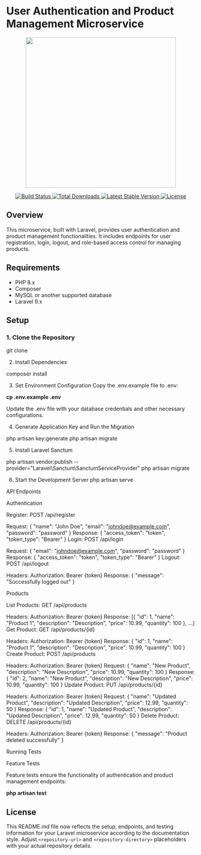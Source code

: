 # User Authentication and Product Management Microservice

<p align="center">
  <a href="https://laravel.com" target="_blank">
    <img src="https://raw.githubusercontent.com/laravel/art/master/logo-lockup/5%20SVG/2%20CMYK/1%20Full%20Color/laravel-logolockup-cmyk-red.svg" width="400">
  </a>
</p>

<p align="center">
  <a href="https://travis-ci.org/laravel/framework">
    <img src="https://travis-ci.org/laravel/framework.svg" alt="Build Status">
  </a>
  <a href="https://packagist.org/packages/laravel/framework">
    <img src="https://img.shields.io/packagist/dt/laravel/framework" alt="Total Downloads">
  </a>
  <a href="https://packagist.org/packages/laravel/framework">
    <img src="https://img.shields.io/packagist/v/laravel/framework" alt="Latest Stable Version">
  </a>
  <a href="https://packagist.org/packages/laravel/framework">
    <img src="https://img.shields.io/packagist/l/laravel/framework" alt="License">
  </a>
</p>

## Overview

This microservice, built with Laravel, provides user authentication and product management functionalities. It includes endpoints for user registration, login, logout, and role-based access control for managing products.

## Requirements

- PHP 8.x
- Composer
- MySQL or another supported database
- Laravel 9.x

## Setup

### 1. Clone the Repository


git clone 


2. Install Dependencies

composer install

3. Set Environment Configuration
Copy the .env.example file to .env:

<b> cp .env.example .env</b>


Update the .env file with your database credentials and other necessary configurations.


4. Generate Application Key and Run the Migration

php artisan key:generate
php artisan migrate

5. Install Laravel Sanctum

php artisan vendor:publish --provider="Laravel\Sanctum\SanctumServiceProvider"
php artisan migrate

6. Start the Development Server
php artisan serve


API Endpoints

Authentication

Register: POST /api/register

Request: { "name": "John Doe", "email": "johndoe@example.com", "password": "password" }
Response: { "access_token": "token", "token_type": "Bearer" }
Login: POST /api/login

Request: { "email": "johndoe@example.com", "password": "password" }
Response: { "access_token": "token", "token_type": "Bearer" }
Logout: POST /api/logout

Headers: Authorization: Bearer {token}
Response: { "message": "Successfully logged out" }
<!-- ------ -->
Products

List Products: GET /api/products

Headers: Authorization: Bearer {token}
Response: [{ "id": 1, "name": "Product 1", "description": "Description", "price": 10.99, "quantity": 100 }, ...]
Get Product: GET /api/products/{id}

Headers: Authorization: Bearer {token}
Response: { "id": 1, "name": "Product 1", "description": "Description", "price": 10.99, "quantity": 100 }
Create Product: POST /api/products

Headers: Authorization: Bearer {token}
Request: { "name": "New Product", "description": "New Description", "price": 10.99, "quantity": 100 }
Response: { "id": 2, "name": "New Product", "description": "New Description", "price": 10.99, "quantity": 100 }
Update Product: PUT /api/products/{id}

Headers: Authorization: Bearer {token}
Request: { "name": "Updated Product", "description": "Updated Description", "price": 12.99, "quantity": 50 }
Response: { "id": 1, "name": "Updated Product", "description": "Updated Description", "price": 12.99, "quantity": 50 }
Delete Product: DELETE /api/products/{id}

Headers: Authorization: Bearer {token}
Response: { "message": "Product deleted successfully" }


Running Tests

Feature Tests

Feature tests ensure the functionality of authentication and product management endpoints:

<b>php artisan test</b>


## License


This README.md file now reflects the setup, endpoints, and testing information for your Laravel microservice according to the documentation style. Adjust `<repository-url>` and `<repository-directory>` placeholders with your actual repository details.

